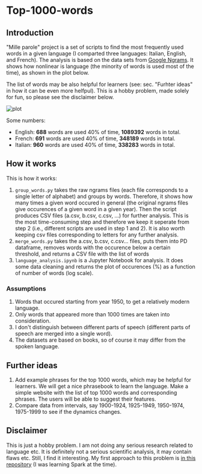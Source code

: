 # Top-1000-words

## Introduction

"Mille parole" project is a set of scripts to find the most frequently used words in a given language (I comparted three languages: Italian, English, and French). The analysis is based on the data sets from [Google Ngrams](https://storage.googleapis.com/books/ngrams/books/datasetsv2.html). It shows how nonlinear is language (the minority of words is used most of the time), as shown in the plot below.

The list of words may be also helpful for learners (see: sec. "Furhter ideas" in how it can be even more helfpul). This is a hobby problem, made solely for fun, so please see the disclaimer below.

![plot](https://raw.githubusercontent.com/kowalczewski/Top-1000-words/main/plot.png)

Some numbers:
- English: **688** words are used 40% of time, **1089392** words in total.
- French: **691** words are used 40% of time, **348189** words in total.
- Italian: **960** words are used 40% of time, **338283** words in total.

## How it works

This is how it works:
1. `group_words.py` takes the raw ngrams files (each file corresponds to a single letter of alphabet) and groups by words. Therefore, it shows how many times a given word occured in general (the original ngrams files give occurences of a given word in a given year). Then the script produces CSV files (a.csv, b.csv, c.csv, ...) for further analysis. This is the most time-consuming step and therefore we keep it seperate from step 2 (i.e., different scripts are used in step 1 and 2). It is also worth keeping csv files corresponding to letters for any further analysis.
2. `merge_words.py` takes the a.csv, b.csv, c.csv... files, puts them into PD dataframe, removes words with the occurence below a certain threshold, and returns a CSV file with the list of words
3. `language_analysis.ipynb` is a Jupyter Notebook for analysis. It does some data cleaning and returns the plot of occurences (%) as a function of number of words (log scale).

### Assumptions

1. Words that occured starting from year 1950, to get a relatively modern language.
2. Only words that appeared more than 1000 times are taken into consideration.
3. I don't distinguish between different parts of speech (different parts of speech are merged into a single word).
4. The datasets are based on books, so of course it may differ from the spoken language. 

## Further ideas

1. Add example phrases for the top 1000 words, which may be helpful for learners. We will get a nice phrasebook to learn the language. Make a simple website with the list of top 1000 words and corresponding phrases. The users will be able to suggest their features.
2. Compare data from intervals, say 1900-1924, 1925-1949, 1950-1974, 1975-1999 to see if the dynamics changes.

## Disclaimer

This is just a hobby problem. I am not doing any serious research related to language etc. It is definitely not a serious scientific analysis, it may contain flaws etc. Still, I find it interesting. My first approach to this problem is [in this repository](https://github.com/kowalczewski/MostPopWords/) (I was learning Spark at the time).